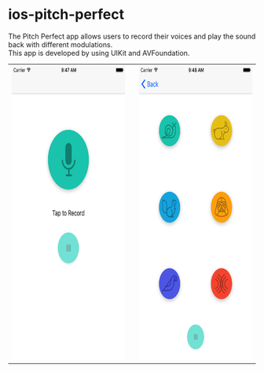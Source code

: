 # ios-pitch-perfect
The Pitch Perfect app allows users to record their voices and play the sound back with different modulations.<br>
This app is developed by using UIKit and AVFoundation.

<table>
<tr>
<td><img src="/images/record-sound-view.png" alt="Screenshot of Pitch Perfect" height=600></td>
<td></td>
<td><img src="/images/play-sound-view.png" alt="Screenshot of Pitch Perfect" height=600></td>
</tr>
</table>
